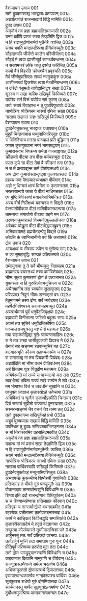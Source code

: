 वैशम्पायन उवाच	001  
ततो द्रुपदमासाद्य भारद्वाजः प्रतापवान्	001a  
अब्रवीत्पार्षतं राजन्सखायं विद्धि मामिति	001c  
द्रुपद उवाच	002  
अकृतेयं तव प्रज्ञा ब्रह्मन्नातिसमञ्जसी	002a  
यन्मां ब्रवीषि प्रसभं सखा तेऽहमिति द्विज	002c  
न हि राज्ञामुदीर्णानामेवं भूतैर्नरैः क्वचित्	003a  
सख्यं भवति मन्दात्मञ्श्रिया हीनैर्धनच्युतैः	003c  
सौहृदान्यपि जीर्यन्ते कालेन परिजीर्यताम्	004a  
सौहृदं मे त्वया ह्यासीत्पूर्वं सामर्थ्यबन्धनम्	004c  
न सख्यमजरं लोके जातु दृश्येत कर्हिचित्	005a  
कामो वैनं विहरति क्रोधश्चैनं प्रवृश्चति	005c  
मैवं जीर्णमुपासिष्ठाः सख्यं नवमुपाकुरु	006a  
आसीत्सख्यं द्विजश्रेष्ठ त्वया मेऽर्थनिबन्धनम्	006c  
न दरिद्रो वसुमतो नाविद्वान्विदुषः सखा	007a  
शूरस्य न सखा क्लीबः सखिपूर्वं किमिष्यते	007c  
ययोरेव समं वित्तं ययोरेव समं कुलम्	008a  
तयोः सख्यं विवाहश्च न तु पुष्टविपुष्टयोः	008c  
नाश्रोत्रियः श्रोत्रियस्य नारथी रथिनः सखा	009a  
नाराज्ञा सङ्गतं राज्ञः सखिपूर्वं किमिष्यते	009c  
वैशम्पायन उवाच	010  
द्रुपदेनैवमुक्तस्तु भारद्वाजः प्रतापवान्	010a  
मुहूर्तं चिन्तयामास मन्युनाभिपरिप्लुतः	010c  
स विनिश्चित्य मनसा पाञ्चालं प्रति बुद्धिमान्	011a  
जगाम कुरुमुख्यानां नगरं नागसाह्वयम्	011c  
कुमारास्त्वथ निष्क्रम्य समेता गजसाह्वयात्	012a  
क्रीडन्तो वीटया तत्र वीराः पर्यचरन्मुदा	012c  
पपात कूपे सा वीटा तेषां वै क्रीडतां तदा	013a  
न च ते प्रत्यपद्यन्त कर्म वीटोपलब्धये	013c  
अथ द्रोणः कुमारांस्तान्दृष्ट्वा कृत्यवतस्तदा	014a  
प्रहस्य मन्दं पैशल्यादभ्यभाषत वीर्यवान्	014c  
अहो नु धिग्बलं क्षात्रं धिगेतां वः कृतास्त्रताम्	015a  
भरतस्यान्वये जाता ये वीटां नाधिगच्छत	015c  
एष मुष्टिरिषीकाणां मयास्त्रेणाभिमन्त्रितः	016a  
अस्य वीर्यं निरीक्षध्वं यदन्यस्य न विद्यते	016c  
वेत्स्यामीषीकया वीटां तामिषीकामथान्यया	017a  
तामन्यया समायोगो वीटाया ग्रहणे मम	017c  
तदपश्यन्कुमारास्ते विस्मयोत्फुल्ललोचनाः	018a  
अवेष्क्य चोद्धृतां वीटां वीटावेद्धारमब्रुवन्	018c  
अभिवादयामहे ब्रह्मन्नैतदन्येषु विद्यते	019a  
कोऽसि कं त्वाभिजानीमो वयं किं करवामहे	019c  
द्रोण उवाच	020  
आचक्षध्वं च भीष्माय रूपेण च गुणैश्च माम्	020a  
स एव सुमहाबुद्धिः साम्प्रतं प्रतिपत्स्यते	020c  
वैशम्पायन उवाच	021  
तथेत्युक्त्वा तु ते सर्वे भीष्ममूचुः पितामहम्	021a  
ब्राह्मणस्य वचस्तथ्यं तच्च कर्मविशेषवत्	021c  
भीष्मः श्रुत्वा कुमाराणां द्रोणं तं प्रत्यजानत	022a  
युक्तरूपः स हि गुरुरित्येवमनुचिन्त्य च	022c  
अथैनमानीय तदा स्वयमेव सुसत्कृतम्	023a  
परिपप्रच्छ निपुणं भीष्मः शस्त्रभृतां वरः	023c  
हेतुमागमने तस्य द्रोणः सर्वं न्यवेदयत्	023e  
महर्षेरग्निवेश्यस्य सकाशमहमच्युत	024a  
अस्त्रार्थमगमं पूर्वं धनुर्वेदजिघृक्षया	024c  
ब्रह्मचारी विनीतात्मा जटिलो बहुलाः समाः	025a  
अवसं तत्र सुचिरं धनुर्वेदचिकीर्षया	025c  
पाञ्चालराजपुत्रस्तु यज्ञसेनो महाबलः	026a  
मया सहाकरोद्विद्यां गुरोः श्राम्यन्समाहितः	026c  
स मे तत्र सखा चासीदुपकारी प्रियश्च मे	027a  
तेनाहं सह सङ्गम्य रतवान्सुचिरं बत	027c  
बाल्यात्प्रभृति कौरव्य सहाध्ययनमेव च	027e  
स समासाद्य मां तत्र प्रियकारी प्रियंवदः	028a  
अब्रवीदिति मां भीष्म वचनं प्रीतिवर्धनम्	028c  
अहं प्रियतमः पुत्रः पितुर्द्रोण महात्मनः	029a  
अभिषेक्ष्यति मां राज्ये स पाञ्चाल्यो यदा तदा	029c  
त्वद्भोज्यं भविता राज्यं सखे सत्येन ते शपे	030a  
मम भोगाश्च वित्तं च त्वदधीनं सुखानि च	030c  
एवमुक्तः प्रवव्राज कृतास्त्रोऽहं धनेप्सया	031a  
अभिषिक्तं च श्रुत्वैनं कृतार्थोऽस्मीति चिन्तयन्	031c  
प्रियं सखायं सुप्रीतो राज्यस्थं पुनराव्रजम्	032a  
संस्मरन्सङ्गमं चैव वचनं चैव तस्य तत्	032c  
ततो द्रुपदमागम्य सखिपूर्वमहं प्रभो	033a  
अब्रुवं पुरुषव्याघ्र सखायं विद्धि मामिति	033c  
उपस्थितं तु द्रुपदः सखिवच्चाभिसङ्गतम्	034a  
स मां निराकारमिव प्रहसन्निदमब्रवीत्	034c  
अकृतेयं तव प्रज्ञा ब्रह्मन्नातिसमञ्जसी	035a  
यदात्थ मां त्वं प्रसभं सखा तेऽहमिति द्विज	035c  
न हि राज्ञामुदीर्णानामेवम्भूतैर्नरैः क्वचित्	036a  
सख्यं भवति मन्दात्मञ्श्रिया हीनैर्धनच्युतैः	036c  
नाश्रोत्रियः श्रोत्रियस्य नारथी रथिनः सखा	037a  
नाराजा पार्थिवस्यापि सखिपूर्वं किमिष्यते	037c  
द्रुपदेनैवमुक्तोऽहं मन्युनाभिपरिप्लुतः	038a  
अभ्यागच्छं कुरून्भीष्म शिष्यैरर्थी गुणान्वितैः	038c  
प्रतिजग्राह तं भीष्मो गुरुं पाण्डुसुतैः सह	039a  
पौत्रानादाय तान्सर्वान्वसूनि विविधानि च	039c  
शिष्या इति ददौ राजन्द्रोणाय विधिपूर्वकम्	040a  
स च शिष्यान्महेष्वासः प्रतिजग्राह कौरवान्	040c  
प्रतिगृह्य च तान्सर्वान्द्रोणो वचनमब्रवीत्	041a  
रहस्येकः प्रतीतात्मा कृतोपसदनांस्तदा	041c  
कार्यं मे काङ्क्षितं किञ्चिद्धृदि सम्परिवर्तते	042a  
कृतास्त्रैस्तत्प्रदेयं मे तदृतं वदतानघाः	042c  
तच्छ्रुत्वा कौरवेयास्ते तूष्णीमासन्विशां पते	043a  
अर्जुनस्तु ततः सर्वं प्रतिजज्ञे परन्तपः	043c  
ततोऽर्जुनं मूर्ध्नि तदा समाघ्राय पुनः पुनः	044a  
प्रीतिपूर्वं परिष्वज्य प्ररुरोद मुदा तदा	044c  
ततो द्रोणः पाण्डुपुत्रानस्त्राणि विविधानि च	045a  
ग्राहयामास दिव्यानि मानुषाणि च वीर्यवान्	045c  
राजपुत्रास्तथैवान्ये समेत्य भरतर्षभ	046a  
अभिजग्मुस्ततो द्रोणमस्त्रार्थे द्विजसत्तमम्	046c  
वृष्णयश्चान्धकाश्चैव नानादेश्याश्च पार्थिवाः	046e  
सूतपुत्रश्च राधेयो गुरुं द्रोणमियात्तदा	047a  
स्पर्धमानस्तु पार्थेन सूतपुत्रोऽत्यमर्षणः	047c  
दुर्योधनमुपाश्रित्य पाण्डवानत्यमन्यत	047e  
